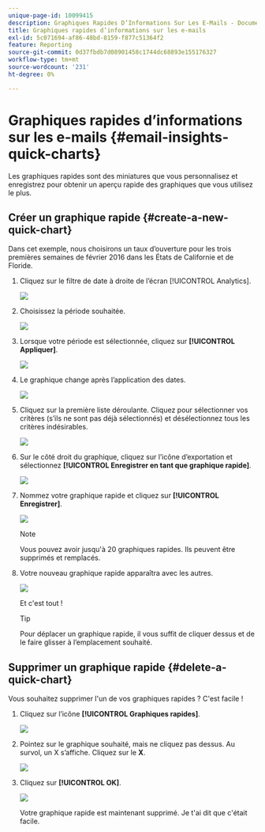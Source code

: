 ```yaml
---
unique-page-id: 10099415
description: Graphiques Rapides D’Informations Sur Les E-Mails - Documents Marketo - Documentation Du Produit
title: Graphiques rapides d’informations sur les e-mails
exl-id: 5c071694-af86-48bd-8159-f877c51364f2
feature: Reporting
source-git-commit: 0d37fbdb7d08901458c1744dc68893e155176327
workflow-type: tm+mt
source-wordcount: '231'
ht-degree: 0%

---
```


# Graphiques rapides d’informations sur les e-mails {#email-insights-quick-charts}

Les graphiques rapides sont des miniatures que vous personnalisez et enregistrez pour obtenir un aperçu rapide des graphiques que vous utilisez le plus.

## Créer un graphique rapide {#create-a-new-quick-chart}

Dans cet exemple, nous choisirons un taux d’ouverture pour les trois premières semaines de février 2016 dans les États de Californie et de Floride.

1. Cliquez sur le filtre de date à droite de l’écran [!UICONTROL Analytics].

   ![](assets/one-1.png)

1. Choisissez la période souhaitée.

   ![](assets/two-2.png)

1. Lorsque votre période est sélectionnée, cliquez sur **[!UICONTROL Appliquer]**.

   ![](assets/three-2.png)

1. Le graphique change après l’application des dates.

   ![](assets/four.png)

1. Cliquez sur la première liste déroulante. Cliquez pour sélectionner vos critères (s’ils ne sont pas déjà sélectionnés) et désélectionnez tous les critères indésirables.

   ![](assets/5.png)

1. Sur le côté droit du graphique, cliquez sur l’icône d’exportation et sélectionnez **[!UICONTROL Enregistrer en tant que graphique rapide]**.

   ![](assets/six.png)

1. Nommez votre graphique rapide et cliquez sur **[!UICONTROL Enregistrer]**.

   ![](assets/seven.png)

   >[!NOTE]
   >
   >Vous pouvez avoir jusqu&#39;à 20 graphiques rapides. Ils peuvent être supprimés et remplacés.

1. Votre nouveau graphique rapide apparaîtra avec les autres.

   ![](assets/8.png)

   Et c&#39;est tout !

   >[!TIP]
   >
   >Pour déplacer un graphique rapide, il vous suffit de cliquer dessus et de le faire glisser à l’emplacement souhaité.

## Supprimer un graphique rapide {#delete-a-quick-chart}

Vous souhaitez supprimer l&#39;un de vos graphiques rapides ? C&#39;est facile !

1. Cliquez sur l’icône **[!UICONTROL Graphiques rapides]**.

   ![](assets/nine.png)

1. Pointez sur le graphique souhaité, mais ne cliquez pas dessus. Au survol, un X s’affiche. Cliquez sur le **X**.

   ![](assets/ten.png)

1. Cliquez sur **[!UICONTROL OK]**.

   ![](assets/eleven.png)

   Votre graphique rapide est maintenant supprimé. Je t&#39;ai dit que c&#39;était facile.
